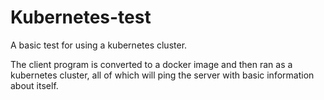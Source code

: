 # Kubernetes-test
A basic test for using a kubernetes cluster.

The client program is converted to a docker image and then ran as a kubernetes cluster, all of which will ping the server with basic information about itself. 
